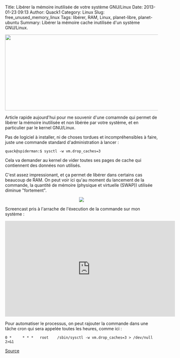 Title: Libérer la mémoire inutilisée de votre système GNU/Linux
Date: 2013-01-23 09:13
Author: Quack1
Category: Linux
Slug: free_unused_memory_linux
Tags: libérer, RAM, Linux, planet-libre, planet-ubuntu
Summary: Libérer la mémoire cache inutilisée d'un système GNU/Linux.

<div align=center><img src="static/upload/clean_memory.png" width="600" height="250" align=center /></div>

Article rapide aujourd'hui pour me souvenir d'une comamnde qui permet de libérer la mémoire inutilisée et non libérée par votre système, et en particulier par le kernel GNU/Linux.

Pas de logiciel à installer, ni de choses tordues et incompréhensibles à faire, juste une commande standard d'administration à lancer : 

	quack@spiderman:$ sysctl -w vm.drop_caches=3

Cela va demander au kernel de vider toutes ses pages de cache qui contiennent des données non utilisés.

C'est assez impressionant, et ça permet de libérer dans certains cas beaucoup de RAM. On peut voir ici qu'au moment du lancement de la commande, la quantité de mémoire (physique et virtuelle (SWAP)) utilisée diminue "fortement".

<div align=center><a href="static/upload/clean_memory_3.png"><img src="static/upload/clean_memory_3.png" align="center"/></a></div>

Screencast pris à l'arrache de l'éxecution de la commande sur mon système : 
<div align=center><iframe width="560" height="315" src="http://www.youtube.com/embed/atgL9clQcBc" frameborder="0" allowfullscreen></iframe></div>

Pour automatiser le processus, on peut rajouter la commande dans une tâche cron qui sera appelée toutes les heures, comme ici : 

	0 * 	* * * 	root	/sbin/sysctl -w vm.drop_caches=3 > /dev/null 2>&1

[Source](http://www.upubuntu.com/2013/01/how-to-free-up-unused-memory-in.html)
